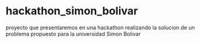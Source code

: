 # hackathon_simon_bolivar
 proyecto que presentaremos en una hackathon realizando la solucion de un problema propuesto para la universidad Simon Bolivar
